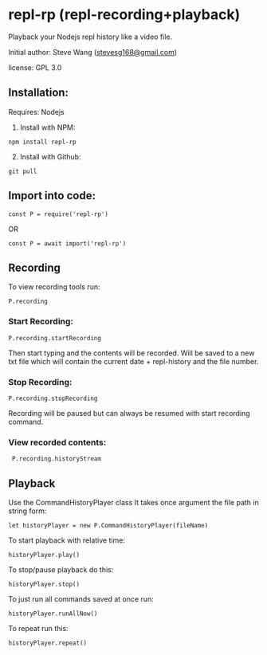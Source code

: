 # repl-rp (repl-recording+playback)

Playback your Nodejs repl history like a video file.

Initial author: Steve Wang (stevesg168@gmail.com)

license: GPL 3.0

## Installation:

Requires: Nodejs

1. Install with NPM:

```
npm install repl-rp
```

2. Install with Github:
```
git pull 
```

## Import into code:

```
const P = require('repl-rp')
```
OR
```
const P = await import('repl-rp')
```

## Recording

To view recording tools run:
```
P.recording
```

### Start Recording:
```
P.recording.startRecording
```
Then start typing and the contents will be recorded. Will be saved to a new txt file which will contain the current date + repl-history and the file number.

### Stop Recording:
```
P.recording.stopRecording
```
Recording will be paused but can always be resumed with start recording command.

### View recorded contents:
```
 P.recording.historyStream
```

## Playback
Use the CommandHistoryPlayer class
It takes once argument the file path in string form:

```
let historyPlayer = new P.CommandHistoryPlayer(fileName)
```

To start playback with relative time:
```
historyPlayer.play()
```

To stop/pause playback do this:
```
historyPlayer.stop()
```

To just run all commands saved at once run:
```
historyPlayer.runAllNow()
```

To repeat run this:
```
historyPlayer.repeat()
```
